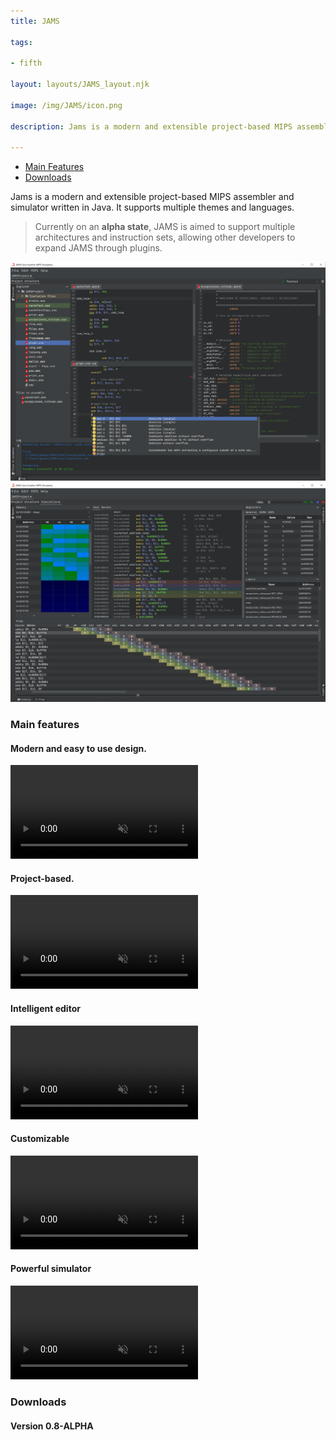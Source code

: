 ```yaml
---
title: JAMS

tags:

- fifth

layout: layouts/JAMS_layout.njk

image: /img/JAMS/icon.png

description: Jams is a modern and extensible project-based MIPS assembler and simulator written in Java.

---
```


- [Main Features](#main-features)
- [Downloads](#downloads)


Jams is a modern and extensible project-based MIPS assembler and simulator written in Java.
It supports multiple themes and languages.

> Currently on an **alpha state**, JAMS is aimed to support multiple architectures and instruction sets, allowing other developers to expand JAMS through plugins.

![JAMS1](/img/JAMS/image_1.png)
![JAMS2](/img/JAMS/image_2.png)

### Main features

#### Modern and easy to use design.

<video autoplay muted loop>
  <source src="/img/JAMS/video_1.mp4" type="video/mp4">
</video>

#### Project-based.

<video autoplay muted loop>
  <source src="/img/JAMS/video_2.mp4" type="video/mp4">
</video>

#### Intelligent editor

<video autoplay muted loop>
  <source src="/img/JAMS/video_3.mp4" type="video/mp4">
</video>

#### Customizable

<video autoplay muted loop>
  <source src="/img/JAMS/video_4.mp4" type="video/mp4">
</video>

#### Powerful simulator

<video autoplay muted loop>
  <source src="/img/JAMS/video_5.mp4" type="video/mp4">
</video>

### Downloads
#### Version 0.8-ALPHA

